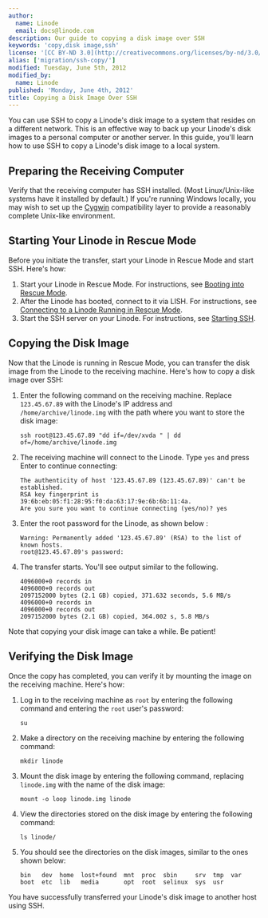 ```yaml
---
author:
  name: Linode
  email: docs@linode.com
description: Our guide to copying a disk image over SSH
keywords: 'copy,disk image,ssh'
license: '[CC BY-ND 3.0](http://creativecommons.org/licenses/by-nd/3.0/us/)'
alias: ['migration/ssh-copy/']
modified: Tuesday, June 5th, 2012
modified_by:
  name: Linode
published: 'Monday, June 4th, 2012'
title: Copying a Disk Image Over SSH
---
```


You can use SSH to copy a Linode's disk image to a system that resides on a different network. This is an effective way to back up your Linode's disk images to a personal computer or another server. In this guide, you'll learn how to use SSH to copy a Linode's disk image to a local system.

Preparing the Receiving Computer
--------------------------------

Verify that the receiving computer has SSH installed. (Most Linux/Unix-like systems have it installed by default.) If you're running Windows locally, you may wish to set up the [Cygwin](http://www.cygwin.com/) compatibility layer to provide a reasonably complete Unix-like environment.

Starting Your Linode in Rescue Mode
-----------------------------------

Before you initiate the transfer, start your Linode in Rescue Mode and start SSH. Here's how:

1.  Start your Linode in Rescue Mode. For instructions, see [Booting into Rescue Mode](/docs/rescue-and-rebuild#sph_booting-into-rescue-mode).
2.  After the Linode has booted, connect to it via LISH. For instructions, see [Connecting to a Linode Running in Rescue Mode](/docs/rescue-and-rebuild#sph_connecting-to-a-linode-running-in-rescue-mode).
3.  Start the SSH server on your Linode. For instructions, see [Starting SSH](/docs/rescue-and-rebuild#sph_starting-ssh).

Copying the Disk Image
----------------------

Now that the Linode is running in Rescue Mode, you can transfer the disk image from the Linode to the receiving machine. Here's how to copy a disk image over SSH:

1.  Enter the following command on the receiving machine. Replace `123.45.67.89` with the Linode's IP address and `/home/archive/linode.img` with the path where you want to store the disk image:

        ssh root@123.45.67.89 "dd if=/dev/xvda " | dd of=/home/archive/linode.img

2.  The receiving machine will connect to the Linode. Type `yes` and press Enter to continue connecting:

        The authenticity of host '123.45.67.89 (123.45.67.89)' can't be established.
        RSA key fingerprint is 39:6b:eb:05:f1:28:95:f0:da:63:17:9e:6b:6b:11:4a.
        Are you sure you want to continue connecting (yes/no)? yes

3.  Enter the root password for the Linode, as shown below :

        Warning: Permanently added '123.45.67.89' (RSA) to the list of known hosts.
        root@123.45.67.89's password:

4.  The transfer starts. You'll see output similar to the following.

        4096000+0 records in
        4096000+0 records out
        2097152000 bytes (2.1 GB) copied, 371.632 seconds, 5.6 MB/s
        4096000+0 records in
        4096000+0 records out
        2097152000 bytes (2.1 GB) copied, 364.002 s, 5.8 MB/s

Note that copying your disk image can take a while. Be patient!

Verifying the Disk Image
------------------------

Once the copy has completed, you can verify it by mounting the image on the receiving machine. Here's how:

1.  Log in to the receiving machine as `root` by entering the following command and entering the `root` user's password:

        su

2.  Make a directory on the receiving machine by entering the following command:

        mkdir linode

3.  Mount the disk image by entering the following command, replacing `linode.img` with the name of the disk image:

        mount -o loop linode.img linode

4.  View the directories stored on the disk image by entering the following command:

        ls linode/

5.  You should see the directories on the disk images, similar to the ones shown below:

        bin   dev  home  lost+found  mnt  proc  sbin     srv  tmp  var
        boot  etc  lib   media       opt  root  selinux  sys  usr

You have successfully transferred your Linode's disk image to another host using SSH.



